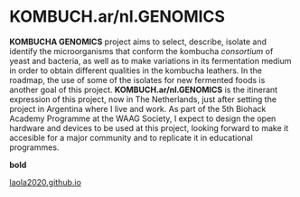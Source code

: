 # KOMBUCH.ar/nl.GENOMICS

**KOMBUCHA GENOMICS** project aims to select, describe, isolate and identify the microorganisms that conform the kombucha *consortium* of yeast and bacteria, as well as to make variations in its fermentation medium in order to obtain different qualities in the kombucha leathers. In the roadmap, the use of some of the isolates for new fermented foods is another goal of this project. 
**KOMBUCH.ar/nl.GENOMICS** is the itinerant expression of this project, now in The Netherlands, just after setting the project in Argentina where I live and work. As part of the 5th Biohack Academy Programme at the WAAG Society, I expect to design the open hardware and devices to be used at this project, looking forward to make it accesible for a major community and to replicate it in educational programmes.

**bold**

[laola2020.github.io](www.google.com)
